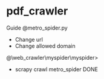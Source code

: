 # pdf_crawler
Guide
@metro_spider.py
  * Change url
  * Change allowed domain


@\web_crawler\myspider\myspider> 
  * scrapy crawl metro_spider
DONE
